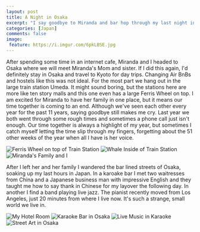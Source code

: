 ```yaml
---
layout: post
title: A Night in Osaka
excerpt: "I say goodbye to Miranda and bar hop through my last night in Japan."
categories: [Japan]
comments: false
image:
 feature: https://i.imgur.com/6pkLBSE.jpg
---
```


After spending some time in an internet cafe, Miranda and I headed to Osaka where we will meet Miranda's Mom and sister. If I did this again, I'd definitely stay in Osaka and travel to Kyoto for day trips. Changing Air BnBs and hostels like this was not ideal. For the most part we hang out in the large train station Umeda. It might sound boring, but the stations here are more like ten story malls and this one even has a large Ferris Wheel on top. I am excited for Miranda to have her family in one place, but it means our time together is coming to an end. Although we've seen each other every year for the past 11 years, saying goodbye still makes me cry. Last year we both went through some rough times and sometimes a phone call just isn't enough. Our time together is always a highlight of my year, but sometimes I catch myself letting the time slip through my fingers, forgetting about the 51 other weeks of the year when all I have is her voice.

![Ferris Wheel on top of Train Station](https://i.imgur.com/depBlyVl.jpg) ![Whale Inside of Train Station](https://i.imgur.com/3iFpcGUl.jpg) ![Miranda's Family and I](https://i.imgur.com/33IIbdml.jpg)

After I left her and her family I wandered the bar lined streets of Osaka, soaking up my last hours in Japan. In a karoake bar I met two waitresses from China and a Japanese business man with impressive English and they taught me how to say thank in Chinese for my layover the following day. In another I find a band playing live jazz. The pianist recently moved from Los Angeles, just 20 minutes from where I live now. It's such a strange, small world we live in.

![My Hotel Room](https://i.imgur.com/wEk2RY0l.jpg) ![Karaoke Bar in Osaka](https://i.imgur.com/mBo72sll.jpg) ![Live Music in Karaoke](https://i.imgur.com/fIj2soNl.jpg) ![Street Art in Osaka](https://i.imgur.com/lIFQhSGl.jpg)
